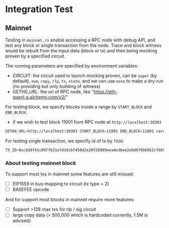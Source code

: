 # Integration Test #

## Mainnet

Testing in `mainnet.rs` enable accessing a RPC node with debug API, and test any block or single transaction from the node. Trace and block witness would be rebuilt from the input data (block or tx) and then being mocking proven by a specified circuit.

The running parameters are specified by environment variables:

* CIRCUIT: the circuit used to launch mocking proven, can be `super` (by default), `evm`, `copy`, `rlp`, `tx`, `state`, and we can use `none` to make a dry-run (no providing but only building of witness)
* GETH0_URL: the url of RPC node, like "https://eth-goerli.g.alchemy.com/v2/"

For testing block, we specify blocks inside a range by `START_BLOCK` and `END_BLOCK`:

* if we wish to test block 11001 from RPC node at `http://localhost:30303`
```bash
GETH0_URL=http://localhost:30303 START_BLOCK=11001 END_BLOCK=11001 cargo test --features=scroll --release test_circuit_all_block
```

For testing single transaction, we specify id of tx by `TXID`:
```bash
TX_ID=0xc820f41c097fb21e7d3dcbf450d2e20f28989eea4e36ee2ebd076b6952cf6693 GETH0_URL=http://localhost:30303 cargo test --features=scroll --release test_mock_prove_tx
```

### About testing mainnet block
To support most txs in mainnet some features are still missed:

- [ ] EIP1559 in bus-mapping tx circuit (tx type = 2)
- [ ] BASEFEE opcode

And for support most blocks in mainnet require more features:
- [ ] Support >128 max txs for rlp / sig circuit
- [ ] large copy data (> 500,000 which is hardcoded currently, 1.5M is advised)
